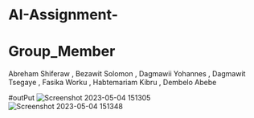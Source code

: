 # AI-Assignment-
# Group_Member
Abreham Shiferaw
, Bezawit Solomon
, Dagmawii Yohannes
, Dagmawit Tsegaye
, Fasika Worku
, Habtemariam Kibru
, Dembelo Abebe

#outPut
![Screenshot 2023-05-04 151305](https://user-images.githubusercontent.com/101426508/236202388-013509ee-2dad-4bb0-b607-e488b357b074.png)
![Screenshot 2023-05-04 151348](https://user-images.githubusercontent.com/101426508/236202422-7704f85f-e067-48c9-9f4f-8be7dadc0231.png)
